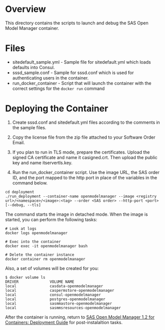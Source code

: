 # Overview

This directory contains the scripts to launch and debug the SAS Open Model Manager container. 

# Files

* sitedefault_sample.yml - Sample file for sitedefault.yml which loads defaults into Consul.
* sssd_sample.conf - Sample for sssd.conf which is used for authenticating users in the container.
* run_docker_container - Script that will launch the container with the correct settings for the `docker run` command

# Deploying the Container


1.  Create sssd.conf and sitedefault.yml files according to the comments in the sample files.

2.  Copy the license file from the zip file attached to your Software Order Email.

3.  If you plan to run in TLS mode, prepare the certificates. Upload the signed CA certificate and name it casigned.crt. Then upload the public key and name itservertls.key. 

4.  Run the run_docker_container script. Use the image URL, the SAS order ID, and the port mapped to the http port in place of the variables in the command below.

```
cd deployment
./run_deployment --container-name openmodelmanager --image <registry url>/<namespace>/<image>:<tag> --order <SAS order> --http-port <port> [--debug, --tls]

```

The command starts the image in detached mode. When the image is started, you can perform the following tasks:

```
# Look at logs
docker logs openmodelmanager

# Exec into the container
docker exec -it openmodelmanager bash

# Delete the container instance
docker container rm openmodelmanager
```

Also, a set of volumes will be created for you:

```
$ docker volume ls
DRIVER              VOLUME NAME
local               casdata-openmodelmanager
local               caspermstore-openmodelmanager
local               consul-openmodelmanager
local               postgres-openmodelmanager
local               sasmmastore-openmodelmanager
local               sasmmsresources-openmodelmanager
```
After the container is running, return to [SAS Open Model Manager 1.2 for Containers: Deployment Guide](http://documentation.sas.com/?docsetId=dplymdlmgmt0phy0dkr&docsetTarget=titlepage.htm&docsetVersion=1.2&locale=en) for post-instalaltion tasks.
